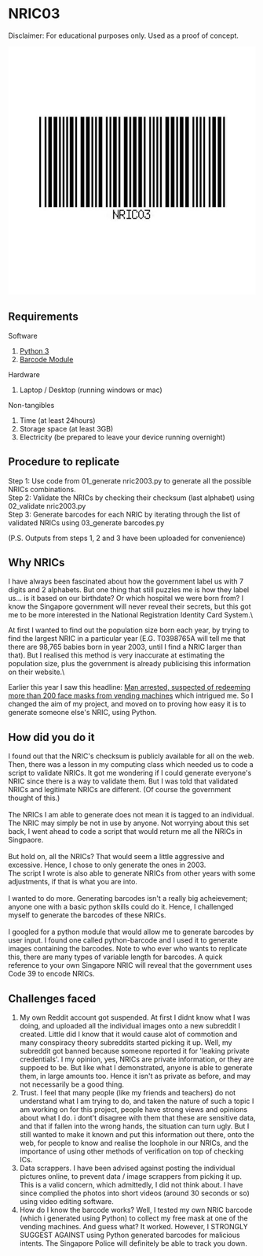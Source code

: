 # NRIC03 
Disclaimer: For educational purposes only. Used as a proof of concept.
<p align="center">
  <img src="https://github.com/bryanseah234/nric2003/blob/master/archive/nric2003.JPG" />
</p>

## Requirements
Software
1. [Python 3](https://www.python.org/ftp/python/3.8.5/python-3.8.5.exe)
2. [Barcode Module](https://pypi.org/project/python-barcode/)

Hardware
1. Laptop / Desktop (running windows or mac)

Non-tangibles
1. Time (at least 24hours)
2. Storage space (at least 3GB)
3. Electricity (be prepared to leave your device running overnight)


## Procedure to replicate
Step 1: Use code from 01_generate nric2003.py to generate all the possible NRICs combinations.\
Step 2: Validate the NRICs by checking their checksum (last alphabet) using 02_validate nric2003.py\
Step 3: Generate barcodes for each NRIC by iterating through the list of validated NRICs using 03_generate barcodes.py

(P.S. Outputs from steps 1, 2 and 3 have been uploaded for convenience)

## Why NRICs
I have always been fascinated about how the government label us with 7 digits and 2 alphabets. But one thing that still puzzles me is how they label us... is it based on our birthdate? Or which hospital we were born from? I know the Singapore government will never reveal their secrets, but this got me to be more interested in the National Registration Identity Card System.\

At first I wanted to find out the population size born each year, by trying to find the largest NRIC in a particular year (E.G. T0398765A will tell me that there are 98,765 babies born in year 2003, until I find a NRIC larger than that). But I realised this method is very inaccurate at estimating the population size, plus the government is already publicising this information on their website.\

Earlier this year I saw this headline: [Man arrested, suspected of redeeming more than 200 face masks from vending machines](https://www.channelnewsasia.com/news/singapore/covid-19-man-arrested-200-face-masks-vending-machines-12784984) which intrigued me. So I changed the aim of my project, and moved on to proving how easy it is to generate someone else's NRIC, using Python.

## How did you do it
I found out that the NRIC's checksum is publicly available for all on the web. Then, there was a lesson in my computing class which needed us to code a script to validate NRICs. It got me wondering if I could generate everyone's NRIC since there is a way to validate them. But I was told that validated NRICs and legitimate NRICs are different. (Of course the government thought of this.)\
</br>
The NRICs I am able to generate does not mean it is tagged to an individual. The NRIC may simply be not in use by anyone. Not worrying about this set back, I went ahead to code a script that would return me all the NRICs in Singpaore.\
</br>
But hold on, all the NRICs? That would seem a little aggressive and excessive. Hence, I chose to only generate the ones in 2003.\
The script I wrote is also able to generate NRICs from other years with some adjustments, if that is what you are into.\
</br>
I wanted to do more. Generating barcodes isn't a really big acheievement; anyone one with a basic python skills could do it. Hence, I challenged myself to generate the barcodes of these NRICs.\
</br>
I googled for a python module that would allow me to generate barcodes by user input. I found one called python-barcode and I used it to generate images containing the barcodes.
Note to who ever who wants to replicate this, there are many types of variable length for barcodes. A quick reference to your own Singapore NRIC will reveal that the government uses Code 39 to encode NRICs.

## Challenges faced
1. My own Reddit account got suspended. At first I didnt know what I was doing, and uploaded all the individual images onto a new subreddit I created. Little did I know that it would cause alot of commotion and many conspiracy theory subreddits started picking it up. Well, my subreddit got banned because someone reported it for 'leaking private credentials'. I my opinion, yes, NRICs are private information, or they are suppoed to be. But like what I demonstrated, anyone is able to generate them, in large amounts too. Hence it isn't as private as before, and may not necessarily be a good thing.
2. Trust. I feel that many people (like my friends and teachers) do not understand what I am trying to do, and taken the nature of such a topic I am working on for this project, people have strong views and opinions about what I do. i dont't disagree with them that these are sensitive data, and that if fallen into the wrong hands, the situation can turn ugly. But I still wanted to make it known and put this information out there, onto the web, for people to know and realise the loophole in our NRICs, and the importance of using other methods of verification on top of checking ICs.
3. Data scrappers. I have been advised against posting the individual pictures online, to prevent data / image scrappers from picking it up. This is a valid concern, which admittedly, I did not think about. I have since complied the photos into short videos (around 30 seconds or so) using video editing software.
4. How do I know the barcode works? Well, I tested my own NRIC barcode (which i generated using Python) to collect my free mask at one of the vending machines. And guess what? It worked. However, I STRONGLY SUGGEST AGAINST using Python generated barcodes for malicious intents. The Singapore Police will definitely be able to track you down.
